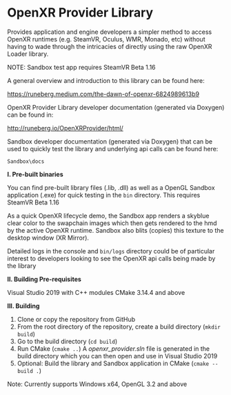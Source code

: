 # OpenXR Provider Library

Provides application and engine developers a simpler method to access OpenXR runtimes (e.g. SteamVR, Oculus, WMR, Monado, etc) without having to wade through the intricacies of directly using the raw OpenXR Loader library. 


NOTE: Sandbox test app requires SteamVR Beta 1.16


A general overview and introduction to this library can be found here: 


https://runeberg.medium.com/the-dawn-of-openxr-6824989613b9


OpenXR Provider Library developer documentation (generated via Doxygen) can be found in:


http://runeberg.io/OpenXRProvider/html/


Sandbox developer documentation (generated via Doxygen) that can be used to quickly test the library and underlying api calls can be found here:

`Sandbox\docs`


**I. Pre-built binaries**

You can find pre-built library files (.lib, .dll) as well as a OpenGL Sandbox application (.exe)  for quick testing in the `bin` directory. This requires SteamVR Beta 1.16

As a quick OpenXR lifecycle demo, the Sandbox app renders a skyblue clear color to the swapchain images which then gets rendered to the hmd by the active OpenXR runtime. Sandbox also blits (copies) this texture to the desktop window (XR Mirror). 

Detailed logs in the console and `bin/logs` directory could be of particular interest to developers looking to see the OpenXR api calls being made by the library


**II. Building Pre-requisites**

Visual Studio 2019 with C++ modules
CMake 3.14.4 and above


**III. Building**

 1. Clone or copy the repository from GitHub
 2. From the root directory of the repository, create a build directory (`mkdir build`)
 3. Go to the build directory (`cd build`)
 4. Run CMake (`cmake ..`) A *openxr_provider.sln* file is generated in the build directory which you can then open and use in Visual Studio 2019
 5. Optional: Build the library and Sandbox application in CMake (`cmake --build .`)

Note: Currently supports Windows x64, OpenGL 3.2 and above
